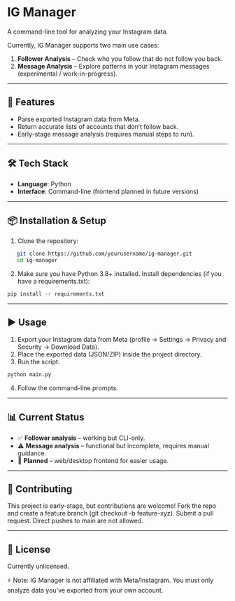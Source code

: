 # IG Manager

A command-line tool for analyzing your Instagram data.  

Currently, IG Manager supports two main use cases:

1. **Follower Analysis** – Check who you follow that do not follow you back.  
2. **Message Analysis** – Explore patterns in your Instagram messages (experimental / work-in-progress).  

---

## 🚀 Features
- Parse exported Instagram data from Meta.  
- Return accurate lists of accounts that don’t follow back.  
- Early-stage message analysis (requires manual steps to run).  

---

## 🛠️ Tech Stack
- **Language**: Python  
- **Interface**: Command-line (frontend planned in future versions)  

---

## 📦 Installation & Setup
1. Clone the repository:
```bash
   git clone https://github.com/yourusername/ig-manager.git
   cd ig-manager
```
2. Make sure you have Python 3.8+ installed.
Install dependencies (if you have a requirements.txt):
```bash
pip install -r requirements.txt
```

---

## ▶️ Usage
1. Export your Instagram data from Meta (profile → Settings → Privacy and Security → Download Data).
2. Place the exported data (JSON/ZIP) inside the project directory.
3. Run the script:
```bash
python main.py
```
4. Follow the command-line prompts.

---

## 📊 Current Status
- ✅ **Follower analysis** – working but CLI-only.
- ⚠️ **Message analysis** – functional but incomplete, requires manual guidance.
- 🔮 **Planned** – web/desktop frontend for easier usage.

---

## 🤝 Contributing
This project is early-stage, but contributions are welcome!
Fork the repo and create a feature branch (git checkout -b feature-xyz).
Submit a pull request.
Direct pushes to main are not allowed.

---

## 📜 License

Currently unlicensed. 

⚡ Note: IG Manager is not affiliated with Meta/Instagram. You must only analyze data you’ve exported from your own account.